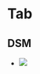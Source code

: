 <!-- @format -->

# Tab

## DSM
* ![](https://ultimaker.invisionapp.com/dsm/ultimaker/ultimaker-com/asset/components/)
